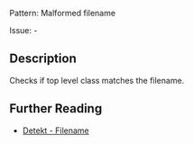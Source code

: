 Pattern: Malformed filename

Issue: -

## Description

Checks if top level class matches the filename.

## Further Reading

* [Detekt - Filename](https://detekt.github.io/detekt/formatting.html#filename)